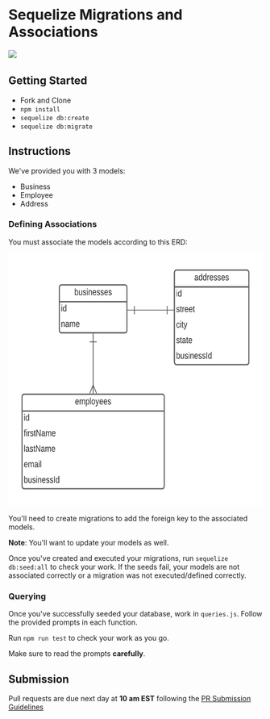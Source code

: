 # Sequelize Migrations and Associations

![](https://www.tagoras.com/wp-content/uploads/2014/05/social-learning-tagoras.png)

## Getting Started

- Fork and Clone
- `npm install`
- `sequelize db:create`
- `sequelize db:migrate`

## Instructions

We've provided you with 3 models:

- Business
- Employee
- Address

### Defining Associations

You must associate the models according to this ERD:

<img src='erd.png' height='500px'/>

You'll need to create migrations to add the foreign key to the associated models.

**Note**: You'll want to update your models as well.

Once you've created and executed your migrations, run `sequelize db:seed:all` to check your work. If the seeds fail, your models are not associated correctly or a migration was not executed/defined correctly.

### Querying

Once you've successfully seeded your database, work in `queries.js`. Follow the provided prompts in each function.

Run `npm run test` to check your work as you go.

Make sure to read the prompts **carefully**.

## Submission

Pull requests are due next day at **10 am EST** following the [PR Submission Guidelines](https://github.com/SEI-R-1-25/template_pull_request)
